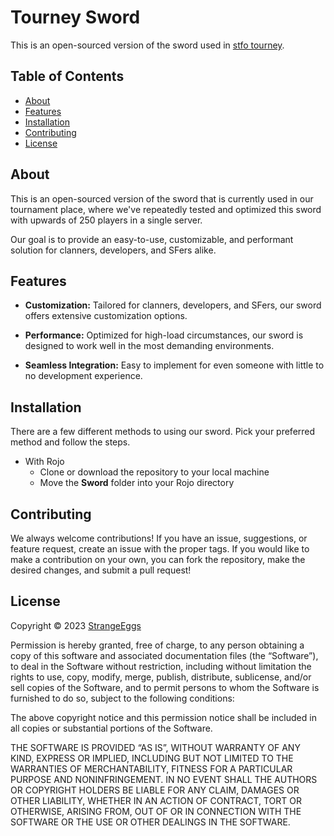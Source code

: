 # Tourney Sword
This is an open-sourced version of the sword used in [stfo tourney](https://www.roblox.com/games/12226859829/stfo-tourney).

## Table of Contents

- [About](#about)
- [Features](#features)
- [Installation](#installation)
- [Contributing](#contributing)
- [License](#license)

## About

This is an open-sourced version of the sword that is currently used in our tournament place, where we've repeatedly tested and optimized this sword with upwards of 250 players in a single server.

Our goal is to provide an easy-to-use, customizable, and performant solution for clanners, developers, and SFers alike.

## Features

- **Customization:** Tailored for clanners, developers, and SFers, our sword offers extensive customization options. 

- **Performance:** Optimized for high-load circumstances, our sword is designed to work well in the most demanding environments.

- **Seamless Integration:** Easy to implement for even someone with little to no development experience.

## Installation

There are a few different methods to using our sword. Pick your preferred method and follow the steps.

- With Rojo
    - Clone or download the repository to your local machine
    - Move the **Sword** folder into your Rojo directory

## Contributing

We always welcome contributions! If you have an issue, suggestions, or feature request, create an issue with the proper tags. If you would like to make a contribution on your own, you can fork the repository, make the desired changes, and submit a pull request!

## License

Copyright © 2023 [StrangeEggs](https://github.com/StrangeEggs)

Permission is hereby granted, free of charge, to any person obtaining a copy of this software and associated documentation files (the “Software”), to deal in the Software without restriction, including without limitation the rights to use, copy, modify, merge, publish, distribute, sublicense, and/or sell copies of the Software, and to permit persons to whom the Software is furnished to do so, subject to the following conditions:

The above copyright notice and this permission notice shall be included in all copies or substantial portions of the Software.

THE SOFTWARE IS PROVIDED “AS IS”, WITHOUT WARRANTY OF ANY KIND, EXPRESS OR IMPLIED, INCLUDING BUT NOT LIMITED TO THE WARRANTIES OF MERCHANTABILITY, FITNESS FOR A PARTICULAR PURPOSE AND NONINFRINGEMENT. IN NO EVENT SHALL THE AUTHORS OR COPYRIGHT HOLDERS BE LIABLE FOR ANY CLAIM, DAMAGES OR OTHER LIABILITY, WHETHER IN AN ACTION OF CONTRACT, TORT OR OTHERWISE, ARISING FROM, OUT OF OR IN CONNECTION WITH THE SOFTWARE OR THE USE OR OTHER DEALINGS IN THE SOFTWARE.